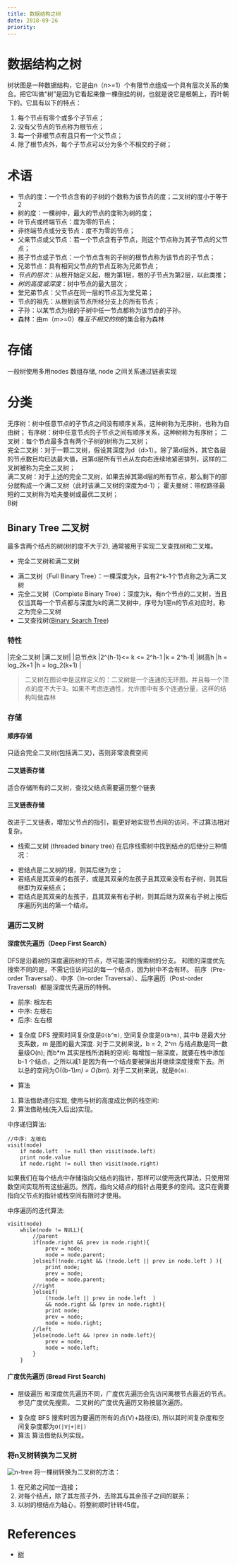 ```yaml
---
title: 数据结构之树
date: 2018-09-26
priority:
---
```

# 数据结构之树

树状图是一种数据结构，它是由n（n>=1）个有限节点组成一个具有层次关系的集合。把它叫做“树”是因为它看起来像一棵倒挂的树，也就是说它是根朝上，而叶朝下的。它具有以下的特点：

1. 每个节点有零个或多个子节点；
1. 没有父节点的节点称为根节点；
1. 每一个非根节点有且只有一个父节点；
1. 除了根节点外，每个子节点可以分为多个不相交的子树；

# 术语
- 节点的度：一个节点含有的子树的个数称为该节点的度；二叉树的度小于等于2
- 树的度：一棵树中，最大的节点的度称为树的度；
- 叶节点或终端节点：度为零的节点；
- 非终端节点或分支节点：度不为零的节点；
- 父亲节点或父节点：若一个节点含有子节点，则这个节点称为其子节点的父节点；
- 孩子节点或子节点：一个节点含有的子树的根节点称为该节点的子节点；
- 兄弟节点：具有相同父节点的节点互称为兄弟节点；
- *节点的层次*：从根开始定义起，根为第1层，根的子节点为第2层，以此类推；
- *树的高度或深度*：树中节点的最大层次；
- 堂兄弟节点：父节点在同一层的节点互为堂兄弟；
- 节点的祖先：从根到该节点所经分支上的所有节点；
- 子孙：以某节点为根的子树中任一节点都称为该节点的子孙。
- 森林：由m（m>=0）棵*互不相交的树*的集合称为森林

# 存储
一般树使用多用nodes 数组存储, node 之间关系通过链表实现

# 分类
无序树：树中任意节点的子节点之间没有顺序关系，这种树称为无序树，也称为自由树；	
有序树：树中任意节点的子节点之间有顺序关系，这种树称为有序树；	
	二叉树：每个节点最多含有两个子树的树称为二叉树；	
		完全二叉树：对于一颗二叉树，假设其深度为d（d>1）。除了第d层外，其它各层的节点数目均已达最大值，且第d层所有节点从左向右连续地紧密排列，这样的二叉树被称为完全二叉树；	
		满二叉树：对于上述的完全二叉树，如果去掉其第d层的所有节点，那么剩下的部分就构成一个满二叉树（此时该满二叉树的深度为d-1）；	
	霍夫曼树：带权路径最短的二叉树称为哈夫曼树或最优二叉树；	
	B树	

## Binary Tree 二叉树
最多含两个结点的树(树的度不大于2), 通常被用于实现二叉查找树和二叉堆。

* 完全二叉树和满二叉树
- 满二叉树（Full Binary Tree）：一棵深度为k，且有2^k-1个节点称之为满二叉树
- 完全二叉树（Complete Binary Tree）：深度为k，有n个节点的二叉树，当且仅当其每一个节点都与深度为k的满二叉树中，序号为1至n的节点对应时，称之为完全二叉树
- 二叉查找树([Binary Search Tree](/p/algorithm-binary-search-tree))

### 特性
|完全二叉树	|满二叉树|
|总节点k	|2^{h-1}<= k <= 2^h-1	|k = 2^h-1|
|树高h	|h = log_2k+1	|h = log_2(k+1) |

> 二叉树在图论中是这样定义的：二叉树是一个连通的无环图，并且每一个顶点的度不大于3。如果不考虑连通性，允许图中有多个连通分量，这样的结构叫做森林

### 存储

#### 顺序存储
只适合完全二叉树(包括满二叉)，否则非常浪费空间

#### 二叉链表存储
适合存储所有的二叉树，查找父结点需要遍历整个链表

#### 三叉链表存储
改进于二叉链表，增加父节点的指引，能更好地实现节点间的访问，不过算法相对复杂。

* 线索二叉树 (threaded binary tree)
在后序线索树中找到结点的后继分三种情况：

- 若结点是二叉树的根，则其后继为空；
- 若结点是其双亲的右孩子，或是其双亲的左孩子且其双亲没有右子树，则其后继即为双亲结点；
- 若结点是其双亲的左孩子，且其双亲有右子树，则其后继为双亲右子树上按后序遍历列出的第一个结点。

### 遍历二叉树

#### 深度优先遍历（Deep First Search）
DFS是沿着树的深度遍历树的节点，尽可能深的搜索树的分支。
和图的深度优先搜索不同的是，不需记住访问过的每一个结点，因为树中不会有环。
前序（Pre-order Traversal）、中序（In-order Traversal）、后序遍历（Post-order Traversal）都是深度优先遍历的特例。

- 前序: 根左右
- 中序: 左根右
- 后序: 左右根

* 复杂度
DFS 搜索时间复杂度是`O(b^m)`, 空间复杂度是`O(b*m)`, 其中b 是最大分支系数，m 是图的最大深度. 
对于二叉树来说，b = 2, 2^m 与结点数是同一数量级O(n);
而b*m 其实是栈所消耗的空间: 每增加一层深度，就要在栈中添加b-1 个结点，之所以减1 是因为有一个结点要被弹出并继续深度搜索下去。所以总的空间为O((b-1)*m) = O(b*m). 对于二叉树来说，就是`O(m)`.

* 算法
1. 算法借助递归实现, 使用与树的高度成比例的栈空间:
2. 算法借助栈(先入后出)实现。

中序递归算法:

	//中序: 左根右
	visit(node)
		if node.left  != null then visit(node.left)
		print node.value
		if node.right != null then visit(node.right)

如果我们在每个结点中存储指向父结点的指针，那样可以使用迭代算法，只使用常数空间实现所有这些遍历。然而，指向父结点的指针占用更多的空间。这只在需要指向父节点的指针或栈空间有限时才使用。

中序遍历的迭代算法:

	visit(node)
		while(node != NULL){
			//parent
			if(node.right && prev in node.right){
				prev = node;
				node = node.parent;
			}elseif(!node.right && (!node.left || prev in node.left ) ){
				print node;
				prev = node;
				node = node.parent;
			//right
			}elseif(
				(!node.left || prev in node.left  )
				&& node.right && !prev in node.right){
				print node;
				prev = node;
				node = node.right;
			//left
			}else(node.left && !prev in node.left){
				prev = node;
				node = node.left;
			}
		}
		

#### 广度优先遍历 (Bread First Search)
- 层级遍历
和深度优先遍历不同，广度优先遍历会先访问离根节点最近的节点。参见广度优先搜索。 二叉树的广度优先遍历又称按层次遍历。

* 复杂度
BFS 搜索时因为要遍历所有的点(V)+路径(E), 所以其时间复杂度和空间复杂度都为`O(|V|+|E|)`
* 算法
算法借助队列实现。


### 将n叉树转换为二叉树
![n-tree](/img/n-tree.png)
将一棵树转换为二叉树的方法：
1. 在兄弟之间加一连接；
2. 对每个结点，除了其左孩子外，去除其与其余孩子之间的联系；
3. 以树的根结点为轴心，将整树顺时针转45度。

# References
- [树]

[树]: http://zh.wikipedia.org/wiki/%E6%A0%91_(%E6%95%B0%E6%8D%AE%E7%BB%93%E6%9E%84)